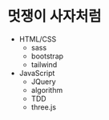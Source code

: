# 멋쟁이 사자처럼
- HTML/CSS
  - sass
  - bootstrap
  - tailwind
- JavaScript
  - JQuery
  - algorithm
  - TDD
  - three.js
